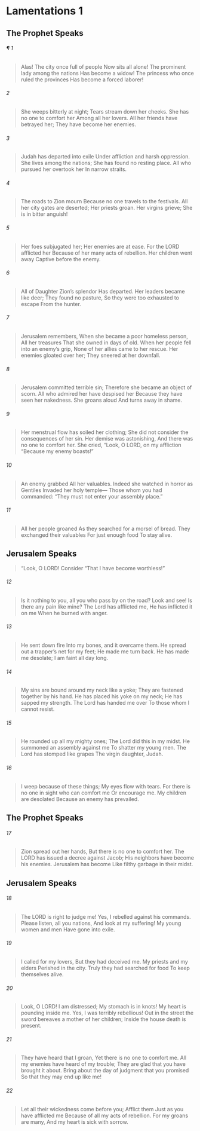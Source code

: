 # Lamentations 1
## The Prophet Speaks
###### ¶ 1
> Alas! The city once full of people
> Now sits all alone!
> The prominent lady among the nations
> Has become a widow!
> The princess who once ruled the provinces
> Has become a forced laborer!
###### 2
> She weeps bitterly at night;
> Tears stream down her cheeks.
> She has no one to comfort her
> Among all her lovers.
> All her friends have betrayed her;
> They have become her enemies.
###### 3
> Judah has departed into exile
> Under affliction and harsh oppression.
> She lives among the nations;
> She has found no resting place.
> All who pursued her overtook her
> In narrow straits.
###### 4
> The roads to Zion mourn
> Because no one travels to the festivals.
> All her city gates are deserted;
> Her priests groan.
> Her virgins grieve;
> She is in bitter anguish!
###### 5
> Her foes subjugated her;
> Her enemies are at ease.
> For the LORD afflicted her
> Because of her many acts of rebellion.
> Her children went away
> Captive before the enemy.
###### 6
> All of Daughter Zion’s splendor
> Has departed.
> Her leaders became like deer;
> They found no pasture,
> So they were too exhausted to escape
> From the hunter.
###### 7
> Jerusalem remembers,
> When she became a poor homeless person,
> All her treasures
> That she owned in days of old.
> When her people fell into an enemy’s grip,
> None of her allies came to her rescue.
> Her enemies gloated over her;
> They sneered at her downfall.
###### 8
> Jerusalem committed terrible sin;
> Therefore she became an object of scorn.
> All who admired her have despised her
> Because they have seen her nakedness.
> She groans aloud
> And turns away in shame.
###### 9
> Her menstrual flow has soiled her clothing;
> She did not consider the consequences of her sin.
> Her demise was astonishing,
> And there was no one to comfort her.
> She cried, “Look, O LORD, on my affliction
> “Because my enemy boasts!”
###### 10
> An enemy grabbed
> All her valuables.
> Indeed she watched in horror as Gentiles
> Invaded her holy temple—
> Those whom you had commanded:
> “They must not enter your assembly place.”
###### 11
> All her people groaned
> As they searched for a morsel of bread.
> They exchanged their valuables
> For just enough food
> To stay alive.
## Jerusalem Speaks
> “Look, O LORD! Consider
> “That I have become worthless!”
###### 12
> Is it nothing to you, all you who pass by on the road?
> Look and see!
> Is there any pain like mine?
> The Lord has afflicted me,
> He has inflicted it on me
> When he burned with anger.
###### 13
> He sent down fire
> Into my bones, and it overcame them.
> He spread out a trapper’s net for my feet;
> He made me turn back.
> He has made me desolate;
> I am faint all day long.
###### 14
> My sins are bound around my neck like a yoke;
> They are fastened together by his hand.
> He has placed his yoke on my neck;
> He has sapped my strength.
> The Lord has handed me over
> To those whom I cannot resist.
###### 15
> He rounded up all my mighty ones;
> The Lord did this in my midst.
> He summoned an assembly against me
> To shatter my young men.
> The Lord has stomped like grapes
> The virgin daughter, Judah.
###### 16
> I weep because of these things;
> My eyes flow with tears.
> For there is no one in sight who can comfort me
> Or encourage me.
> My children are desolated
> Because an enemy has prevailed.
## The Prophet Speaks
###### 17
> Zion spread out her hands,
> But there is no one to comfort her.
> The LORD has issued a decree against Jacob;
> His neighbors have become his enemies.
> Jerusalem has become
> Like filthy garbage in their midst.
## Jerusalem Speaks
###### 18
> The LORD is right to judge me!
> Yes, I rebelled against his commands.
> Please listen, all you nations,
> And look at my suffering!
> My young women and men
> Have gone into exile.
###### 19
> I called for my lovers,
> But they had deceived me.
> My priests and my elders
> Perished in the city.
> Truly they had searched for food
> To keep themselves alive.
###### 20
> Look, O LORD! I am distressed;
> My stomach is in knots!
> My heart is pounding inside me.
> Yes, I was terribly rebellious!
> Out in the street the sword bereaves a mother of her children;
> Inside the house death is present.
###### 21
> They have heard that I groan,
> Yet there is no one to comfort me.
> All my enemies have heard of my trouble;
> They are glad that you have brought it about.
> Bring about the day of judgment that you promised
> So that they may end up like me!
###### 22
> Let all their wickedness come before you;
> Afflict them
> Just as you have afflicted me
> Because of all my acts of rebellion.
> For my groans are many,
> And my heart is sick with sorrow.
